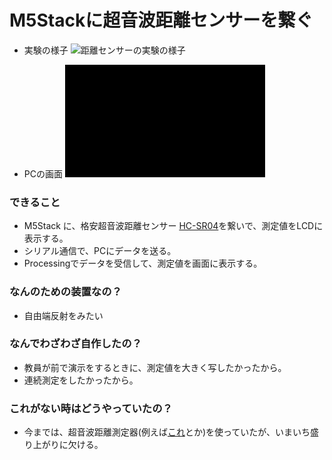 # M5Stackに超音波距離センサーを繋ぐ

* 実験の様子
![距離センサーの実験の様子](fig/kyorim5.gif)  

* PCの画面
![PCの様子](fig/processing.gif)


### できること
* M5Stack に、格安超音波距離センサー [HC-SR04](https://akizukidenshi.com/catalog/g/gM-11009/)を繋いで、測定値をLCDに表示する。
* シリアル通信で、PCにデータを送る。
* Processingでデータを受信して、測定値を画面に表示する。


### なんのための装置なの？
* 自由端反射をみたい

### なんでわざわざ自作したの？
* 教員が前で演示をするときに、測定値を大きく写したかったから。
* 連続測定をしたかったから。

### これがない時はどうやっていたの？
* 今までは、超音波距離測定器(例えば[これ](https://www.monotaro.com/g/04350011/?t.q=%92%B4%89%B9%94g%8B%97%97%A3%8Cv)とか)を使っていたが、いまいち盛り上がりに欠ける。